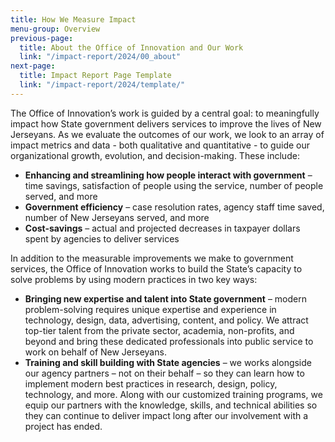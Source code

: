 ```yaml
---
title: How We Measure Impact
menu-group: Overview
previous-page:
  title: About the Office of Innovation and Our Work
  link: "/impact-report/2024/00_about"
next-page:
  title: Impact Report Page Template
  link: "/impact-report/2024/template/"
---
```


The Office of Innovation’s work is guided by a central goal: to meaningfully impact how State government delivers services to improve the lives of New Jerseyans. As we evaluate the outcomes of our work, we look to an array of impact metrics and data - both qualitative and quantitative - to guide our organizational growth, evolution, and decision-making. These include:

- **Enhancing and streamlining how people interact with government** – time savings, satisfaction of people using the service, number of people served, and more
- **Government efficiency** – case resolution rates, agency staff time saved, number of New Jerseyans served, and more
- **Cost-savings** – actual and projected decreases in taxpayer dollars spent by agencies to deliver services

In addition to the measurable improvements we make to government services, the Office of Innovation works to build the State’s capacity to solve problems by using modern practices in two key ways:

- **Bringing new expertise and talent into State government** – modern problem-solving requires unique expertise and experience in technology, design, data, advertising, content, and policy. We attract top-tier talent from the private sector, academia, non-profits, and beyond and bring these dedicated professionals into public service to work on behalf of New Jerseyans.
- **Training and skill building with State agencies** – we works alongside our agency partners – not on their behalf – so they can learn how to implement modern best practices in research, design, policy, technology, and more. Along with our customized training programs, we equip our partners with the knowledge, skills, and technical abilities so they can continue to deliver impact long after our involvement with a project has ended.
